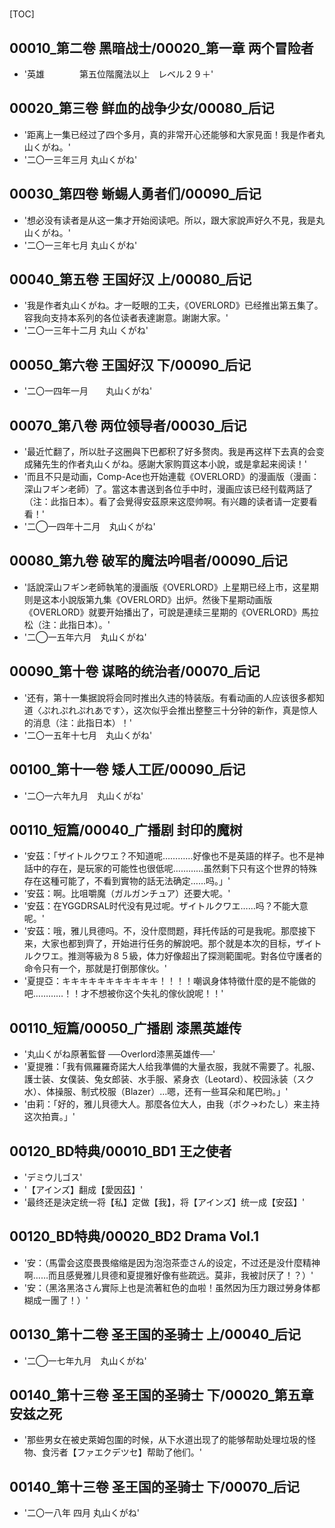 # 

[TOC]

## 00010_第二卷 黑暗战士/00020_第一章 两个冒险者

- '英雄　　　　第五位階魔法以上　レベル２９＋'


## 00020_第三卷 鲜血的战争少女/00080_后记

- '距离上一集已经过了四个多月，真的非常开心还能够和大家見面！我是作者丸山くがね。'
- '二〇一三年三月 丸山くがね'


## 00030_第四卷 蜥蜴人勇者们/00090_后记

- '想必没有读者是从这一集才开始阅读吧。所以，跟大家說声好久不見，我是丸山くがね。'
- '二〇一三年七月  丸山くがね'


## 00040_第五卷 王国好汉 上/00080_后记

- '我是作者丸山くがね。才一眨眼的工夫，《OVERLORD》已经推出第五集了。容我向支持本系列的各位读者表達謝意。謝謝大家。'
- '二〇一三年十二月  丸山 くがね'


## 00050_第六卷 王国好汉 下/00090_后记

- '二〇一四年一月　　丸山くがね'


## 00070_第八卷 两位领导者/00030_后记

- '最近忙翻了，所以肚子这圈與下巴都积了好多赘肉。我是再这样下去真的会变成豬先生的作者丸山くがね。感謝大家购買这本小說，或是拿起来阅读！'
- '而且不只是动画，Comp-Ace也开始連载《OVERLORD》的漫画版（漫画：深山フギン老師）了。當这本書送到各位手中时，漫画应该已经刊载两話了（注：此指日本）。看了会覺得安茲原来这麼帅啊。有兴趣的读者请一定要看看！'
- '二◯一四年十二月　丸山くがね'


## 00080_第九卷 破军的魔法吟唱者/00090_后记

- '話說深山フギン老師執笔的漫画版《OVERLORD》上星期已经上市，这星期则是这本小說版第九集《OVERLORD》出炉。然後下星期动画版《OVERLORD》就要开始播出了，可說是連续三星期的《OVERLORD》馬拉松（注：此指日本）。'
- '二◯一五年六月　丸山くがね'


## 00090_第十卷 谋略的统治者/00070_后记

- '还有，第十一集据說将会同时推出久违的特装版。有看动画的人应该很多都知道〈ぷれぷれぷれあです〉，这次似乎会推出整整三十分钟的新作，真是惊人的消息（注：此指日本）！'
- '二〇一五年十七月　丸山くがね'


## 00100_第十一卷 矮人工匠/00090_后记

- '二〇一六年九月　丸山くがね'


## 00110_短篇/00040_广播剧 封印的魔树

- '安茲：「ザイトルクワエ？不知道呢…………好像也不是英語的样子。也不是神話中的存在，是玩家的可能性也很低呢…………虽然剩下只有这个世界的特殊存在这種可能了，不看到實物的話无法确定……吗。」'
- '安茲：啊。比咀嚼魔（ガルガンチュア）还要大呢。'
- '安茲：在YGGDRSAL时代没有見过呢。ザイトルクワエ……吗？不能大意呢。'
- '安茲：哦，雅儿貝德吗。不，没什麼問题，拜托传話的可是我呢。那麼接下来，大家也都到齊了，开始进行任务的解說吧。那个就是本次的目标，ザイトルクワエ。推测等級为８５級，体力好像超出了探测範圍呢。對各位守護者的命令只有一个，那就是打倒那傢伙。'
- '夏提亞：キキキキキキキキキキキ！！！！嘲讽身体特徵什麼的是不能做的吧…………！！才不想被你这个失礼的傢伙說呢！！'


## 00110_短篇/00050_广播剧 漆黑英雄传

- '丸山くがね原著監督 ──Overlord漆黑英雄传──'
- '夏提雅：「我有佩羅羅奇諾大人给我準備的大量衣服，我就不需要了。礼服、護士装、女僕装、兔女郎装、水手服、紧身衣（Leotard）、校园泳装（スク水）、体操服、制式校服（Blazer）…嗯，还有一些耳朵和尾巴哟。」'
- '由莉：「好的，雅儿貝德大人。那麼各位大人，由我（ボク→わたし）来主持这次拍賣。」'


## 00120_BD特典/00010_BD1 王之使者

- 'デミウ儿ゴス'
- '【アインズ】翻成【愛因茲】'
- '最终还是決定统一将【私】定做【我】，将【アインズ】统一成【安茲】'


## 00120_BD特典/00020_BD2 Drama Vol.1

- '安：（馬雷会这麼畏畏缩缩是因为泡泡茶壶さん的设定，不过还是没什麼精神啊……而且感覺雅儿貝德和夏提雅好像有些疏远。莫非，我被討厌了！？）'
- '安：（黑洛黑洛さん實际上也是流著紅色的血啦！虽然因为压力跟过勞身体都糊成一團了！）'


## 00130_第十二卷 圣王国的圣骑士 上/00040_后记

- '二◯一七年九月　丸山くがね'


## 00140_第十三卷 圣王国的圣骑士 下/00020_第五章 安兹之死

- '那些男女在被史萊姆包圍的时候，从下水道出现了的能够帮助处理垃圾的怪物、食污者【ファエクデツセ】帮助了他们。'


## 00140_第十三卷 圣王国的圣骑士 下/00070_后记

- '二〇一八年 四月     丸山くがね'

